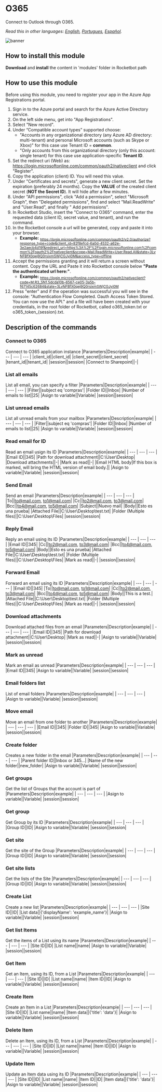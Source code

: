 



# O365
  
Connect to Outlook through O365.  

*Read this in other languages: [English](Manual_O365.md), [Portugues](Manual_O365_pr.md), [Español](Manual_O365_es.md).*

![banner](imgs/Banner_O365.png)
## How to install this module
  
__Download__ and __install__ the content in 'modules' folder in Rocketbot path  

## How to use this module

Before using this module, you need to register your app in the Azure App Registrations portal.

1. Sign in to the Azure portal and search for the Azure Active Directory service.
2. On the left side menu, get into "App Registrations".
3. Select "New record".
4. Under “Compatible account types” supported choose:
    - "Accounts in any organizational directory (any Azure AD directory: multi-tenant) and personal Microsoft accounts (such as Skype or Xbox)" for this case use Tenant ID = **common**.
    - "Only accounts from this organizational directory (only this account: single tenant) for this case use application-specific **Tenant ID**.
5. Set the redirect uri (Web) as: https://login.microsoftonline.com/common/oauth2/nativeclient and click "Register".
6. Copy the application (client) ID. You will need this value.
7. Under "Certificates and secrets", generate a new client secret. Set the expiration (preferably 24 months). Copy the **VALUE** of the created client secret (**__NOT the Secret ID__**). It will hide after a few minutes.
8. Under "API permissions", click "Add a permission", select "Microsoft Graph", then "Delegated permissions", find and select "Mail.ReadWrite" and "User.Read", and finally " Add permissions".
9.  In Rocketbot Studio, insert the "Connect to O365" command, enter the requested data (client ID, secret value, and tenant), and run the command.
10. In the Rocketbot console a url will be generated, copy and paste it into your browser.
    - **Example:** <sub>https://login.microsoftonline.com/common/oauth2/v2.0/authorize?response_type=code&client_id=82f8efcd-6a0d-4532-a62e-3e2aecb4d19f&redirect_uri=https%3A%2F%2Flogin.microsoftonline.com%2Fcommon%2Foauth2%2Fnativeclient&scope=Mail.ReadWrite+User.Read.All&state=3LvNFBfX0qej9Q0rsixmSWjCGJyi0M&access_type=offline</sub>
11. Accept the permissions granting and it will return a screen without content. Copy the URL and Paste it into Rocketbot console below **"Paste the authenticated url here:"**.
    - **Example:** <sub>https://login.microsoftonline.com/common/oauth2/nativeclient?code=M.R3_SN1.5dcda10b-6567-ce05-3a5b-f67145c62684&state=3LvNFBfX0qej9Q0rsixmSWjCGJyi0M</sub>
12. Press "enter" and if the operation was successful you will see in the console: "Authentication Flow Completed. Oauth Access Token Stored. You can now use the API." and a file will have been created with your credentials, in the root folder of Rocketbot, called o365_token.txt or o365_token_{session}.txt.

## Description of the commands

### Connect to O365
  
Connect to O365 application instance
|Parameters|Description|example|
| --- | --- | --- |
|client_id||client_id|
|client_secret||client_secret|
|tenant_id||tenant_id|
|session||session|
|Connect to Sharepoint||-|

### List all emails
  
List all email, you can specify a filter
|Parameters|Description|example|
| --- | --- | --- |
|Filter||subject eq 'compras'|
|Folder ID||Inbox|
|Number of emails to list||25|
|Asign to variable||Variable|
|session||session|

### List unread emails
  
List all unread emails from your mailbox
|Parameters|Description|example|
| --- | --- | --- |
|Filter||subject eq 'compras'|
|Folder ID||Inbox|
|Number of emails to list||25|
|Asign to variable||Variable|
|session||session|

### Read email for ID
  
Read an email usign its ID
|Parameters|Description|example|
| --- | --- | --- |
|Email ID||345|
|Path for download attachment||C:\User\Desktop|
|Download attachments||-|
|Mark as read||-|
|Email HTML body|If this box is marked, will bring the HTML version of email body.||
|Asign to variable||Variable|
|session||session|

### Send Email
  
Send an email
|Parameters|Description|example|
| --- | --- | --- |
|To||to@mail.com, to1@mail.com|
|Cc||to2@mail.com, to3@mail.com|
|Bcc||to4@mail.com, to5@mail.com|
|Subject||Nuevo mail|
|Body||Esto es una prueba|
|Attached File||C:\User\Desktop\test.txt|
|Folder (Multiple files)||C:\User\Desktop\Files|
|session||session|

### Reply Email
  
Reply an email using its ID
|Parameters|Description|example|
| --- | --- | --- |
|Email ID||345|
|Cc||to2@mail.com, to3@mail.com|
|Bcc||to4@mail.com, to5@mail.com|
|Body||Esto es una prueba|
|Attached File||C:\User\Desktop\test.txt|
|Folder (Multiple files)||C:\User\Desktop\Files|
|Mark as read||-|
|session||session|

### Forward Email
  
Forward an email using its ID
|Parameters|Description|example|
| --- | --- | --- |
|Email ID||345|
|To||to@mail.com, to1@mail.com|
|Cc||to2@mail.com, to3@mail.com|
|Bcc||to4@mail.com, to5@mail.com|
|Body||This is a test.|
|Attached File||C:\User\Desktop\test.txt|
|Folder (Multiple files)||C:\User\Desktop\Files|
|Mark as read||-|
|session||session|

### Download attachments
  
Download attached files from an email
|Parameters|Description|example|
| --- | --- | --- |
|Email ID||345|
|Path for download attachment||C:\User\Desktop|
|Mark as read||-|
|Asign to variable||Variable|
|session||session|

### Mark as unread
  
Mark an email as unread
|Parameters|Description|example|
| --- | --- | --- |
|Email ID||345|
|Asign to variable||Variable|
|session||session|

### Email folders list
  
List of email folders
|Parameters|Description|example|
| --- | --- | --- |
|Asign to variable||Variable|
|session||session|

### Move email
  
Move an email from one folder to another
|Parameters|Description|example|
| --- | --- | --- |
|Email ID||345|
|Folder ID||345|
|Asign to variable||Variable|
|session||session|

### Create folder
  
Creates a new folder in the email
|Parameters|Description|example|
| --- | --- | --- |
|Parent folder ID||Inbox or 345...|
|Name of the new folder||new_folder|
|Asign to variable||Variable|
|session||session|

### Get groups
  
Get the list of Groups that the account is part of
|Parameters|Description|example|
| --- | --- | --- |
|Asign to variable||Variable|
|session||session|

### Get group
  
Get Group by its ID
|Parameters|Description|example|
| --- | --- | --- |
|Group ID||ID|
|Asign to variable||Variable|
|session||session|

### Get site
  
Get the site of the Group
|Parameters|Description|example|
| --- | --- | --- |
|Group ID||ID|
|Asign to variable||Variable|
|session||session|

### Get site lists
  
Get the lists of the Site
|Parameters|Description|example|
| --- | --- | --- |
|Group ID||ID|
|Asign to variable||Variable|
|session||session|

### Create List
  
Create a new list
|Parameters|Description|example|
| --- | --- | --- |
|Site ID||ID|
|List data||{'displayName': 'example_name'}|
|Asign to variable||Variable|
|session||session|

### Get list Items
  
Get the items of a List using its name
|Parameters|Description|example|
| --- | --- | --- |
|Site ID||ID|
|List name||name|
|Asign to variable||Variable|
|session||session|

### Get Item
  
Get an Item, using its ID, from a List
|Parameters|Description|example|
| --- | --- | --- |
|Site ID||ID|
|List name||name|
|Item ID||ID|
|Asign to variable||Variable|
|session||session|

### Create Item
  
Create an Item in a List
|Parameters|Description|example|
| --- | --- | --- |
|Site ID||ID|
|List name||name|
|Item data||{'title': 'data'}|
|Asign to variable||Variable|
|session||session|

### Delete Item
  
Delete an Item, using its ID, from a List
|Parameters|Description|example|
| --- | --- | --- |
|Site ID||ID|
|List name||name|
|Item ID||ID|
|Asign to variable||Variable|
|session||session|

### Update Item
  
Update an Item data using its ID
|Parameters|Description|example|
| --- | --- | --- |
|Site ID||ID|
|List name||name|
|Item ID||ID|
|Item data||{'title': 'data'}|
|Asign to variable||Variable|
|session||session|